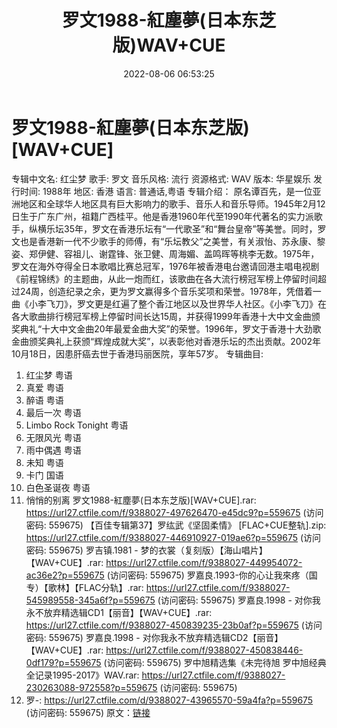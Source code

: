 ﻿---
title: 罗文1988-紅塵夢(日本东芝版)WAV+CUE
date: 2022-08-06 06:53:25
categories: WAV车载音乐、镜像
tags: 华语中文
---
# 罗文1988-紅塵夢(日本东芝版)[WAV+CUE]

专辑中文名: 红尘梦
歌手: 罗文
音乐风格: 流行
资源格式: WAV
版本: 华星娱乐
发行时间: 1988年
地区: 香港
语言: 普通话,粤语
专辑介绍：
原名谭百先，是一位亚洲地区和全球华人地区具有巨大影响力的歌手、音乐人和音乐导师。1945年2月12日生于广东广州，祖籍广西桂平。他是香港1960年代至1990年代著名的实力派歌手，纵横乐坛35年，罗文在香港乐坛有“一代歌圣”和“舞台皇帝”等美誉。同时，罗文也是香港新一代不少歌手的师傅，有“乐坛教父”之美誉，有关淑怡、苏永康、黎姿、郑伊健、容祖儿、谢霆锋、张卫健、周海媚、盖鸣晖等桃李无数。1975年，罗文在海外夺得全日本歌唱比赛总冠军，1976年被香港电台邀请回港主唱电视剧《前程锦绣》的主题曲，从此一炮而红，该歌曲在各大流行榜冠军榜上停留时间超过24周，创造纪录之余，更为罗文赢得多个音乐奖项和荣誉。1978年，凭借着一曲《小李飞刀》，罗文更是红遍了整个香江地区以及世界华人社区。《小李飞刀》在各大歌曲排行榜冠军榜上停留时间长达15周，并获得1999年香港十大中文金曲颁奖典礼“十大中文金曲20年最爱金曲大奖”的荣誉。1996年，罗文于香港十大劲歌金曲颁奖典礼上获颁“辉煌成就大奖”，以表彰他对香港乐坛的杰出贡献。2002年10月18日，因患肝癌去世于香港玛丽医院，享年57岁。
专辑曲目:
01. 红尘梦 粤语
02. 真爱 粤语
03. 醉语 粤语
04. 最后一次 粤语
05. Limbo Rock Tonight 粤语
06. 无限风光 粤语
07. 雨中偶遇 粤语
08. 未知 粤语
09. 卡门 国语
10. 白色圣诞夜 粤语
11. 悄悄的别离
罗文1988-紅塵夢(日本东芝版)[WAV+CUE].rar: https://url27.ctfile.com/f/9388027-497626470-e45dc9?p=559675
(访问密码: 559675)
【百佳专辑第37】罗纮武《坚固柔情》 [FLAC+CUE整轨].zip: https://url27.ctfile.com/f/9388027-446910927-019ae6?p=559675
(访问密码: 559675)
罗吉镇.1981 - 梦的衣裳（复刻版）【海山唱片】【WAV+CUE】.rar: https://url27.ctfile.com/f/9388027-449954072-ac36e2?p=559675
(访问密码: 559675)
罗嘉良.1993-你的心让我來疼（国专）【歌林】【FLAC分轨】.rar: https://url27.ctfile.com/f/9388027-545989558-345a6f?p=559675
(访问密码: 559675)
罗嘉良.1998 - 对你我永不放弃精选辑CD1【丽音】【WAV+CUE】.rar: https://url27.ctfile.com/f/9388027-450839235-23b0af?p=559675
(访问密码: 559675)
罗嘉良.1998 - 对你我永不放弃精选辑CD2【丽音】【WAV+CUE】.rar: https://url27.ctfile.com/f/9388027-450838446-0df179?p=559675
(访问密码: 559675)
罗中旭精选集《未完待旭 罗中旭经典全记录1995-2017》WAV.rar: https://url27.ctfile.com/f/9388027-230263088-972558?p=559675
(访问密码: 559675)
21. 罗-: https://url27.ctfile.com/d/9388027-43965570-59a4fa?p=559675
(访问密码: 559675)
原文：[链接](https://blog.sina.com.cn/s/blog_1647c7e7601030ypv.html)